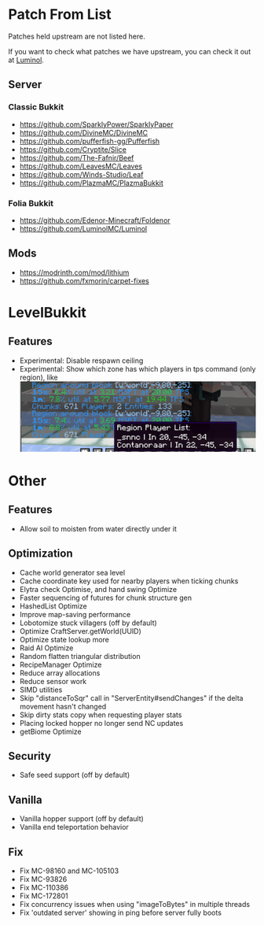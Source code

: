 # Patch From List
Patches held upstream are not listed here. 


If you want to check what patches we have upstream, you can check it out at [Luminol](https://github.com/LuminolMC/Luminol/tree/ver/1.20.4/patches).


## Server
### Classic Bukkit
- https://github.com/SparklyPower/SparklyPaper
- https://github.com/DivineMC/DivineMC
- https://github.com/pufferfish-gg/Pufferfish
- https://github.com/Cryptite/Slice
- https://github.com/The-Fafnir/Beef
- https://github.com/LeavesMC/Leaves
- https://github.com/Winds-Studio/Leaf
- https://github.com/PlazmaMC/PlazmaBukkit

### Folia Bukkit
- https://github.com/Edenor-Minecraft/Foldenor
- https://github.com/LuminolMC/Luminol

## Mods
- https://modrinth.com/mod/lithium
- https://github.com/fxmorin/carpet-fixes

# LevelBukkit
## Features
- Experimental: Disable respawn ceiling
- Experimental: Show which zone has which players in tps command (only region), like
![](public/tps-region-example.png)

# Other
## Features
- Allow soil to moisten from water directly under it

## Optimization
- Cache world generator sea level
- Cache coordinate key used for nearby players when ticking chunks
- Elytra check Optimise, and hand swing Optimize
- Faster sequencing of futures for chunk structure gen
- HashedList Optimize
- Improve map-saving performance
- Lobotomize stuck villagers (off by default)
- Optimize CraftServer.getWorld(UUID)
- Optimize state lookup more
- Raid AI Optimize
- Random flatten triangular distribution
- RecipeManager Optimize
- Reduce array allocations
- Reduce sensor work
- SIMD utilities
- Skip "distanceToSqr" call in "ServerEntity#sendChanges" if the delta movement hasn't changed
- Skip dirty stats copy when requesting player stats
- Placing locked hopper no longer send NC updates
- getBiome Optimize

## Security
- Safe seed support (off by default)

## Vanilla
- Vanilla hopper support (off by default)
- Vanilla end teleportation behavior

## Fix
- Fix MC-98160 and MC-105103
- Fix MC-93826
- Fix MC-110386
- Fix MC-172801
- Fix concurrency issues when using "imageToBytes" in multiple threads
- Fix 'outdated server' showing in ping before server fully boots
